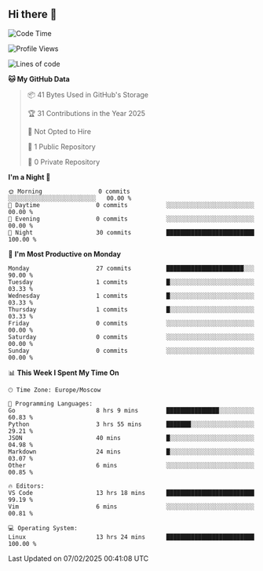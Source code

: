 ## Hi there 👋


<!--START_SECTION:waka-->
![Code Time](http://img.shields.io/badge/Code%20Time-303%20hrs%206%20mins-blue)

![Profile Views](http://img.shields.io/badge/Profile%20Views-0-blue)

![Lines of code](https://img.shields.io/badge/From%20Hello%20World%20I%27ve%20Written-0%20lines%20of%20code-blue)

**🐱 My GitHub Data** 

> 📦 41 Bytes Used in GitHub's Storage 
 > 
> 🏆 31 Contributions in the Year 2025
 > 
> 🚫 Not Opted to Hire
 > 
> 📜 1 Public Repository 
 > 
> 🔑 0 Private Repository 
 > 
**I'm a Night 🦉** 

```text
🌞 Morning                0 commits           ░░░░░░░░░░░░░░░░░░░░░░░░░   00.00 % 
🌆 Daytime                0 commits           ░░░░░░░░░░░░░░░░░░░░░░░░░   00.00 % 
🌃 Evening                0 commits           ░░░░░░░░░░░░░░░░░░░░░░░░░   00.00 % 
🌙 Night                  30 commits          █████████████████████████   100.00 % 
```
📅 **I'm Most Productive on Monday** 

```text
Monday                   27 commits          ██████████████████████░░░   90.00 % 
Tuesday                  1 commits           █░░░░░░░░░░░░░░░░░░░░░░░░   03.33 % 
Wednesday                1 commits           █░░░░░░░░░░░░░░░░░░░░░░░░   03.33 % 
Thursday                 1 commits           █░░░░░░░░░░░░░░░░░░░░░░░░   03.33 % 
Friday                   0 commits           ░░░░░░░░░░░░░░░░░░░░░░░░░   00.00 % 
Saturday                 0 commits           ░░░░░░░░░░░░░░░░░░░░░░░░░   00.00 % 
Sunday                   0 commits           ░░░░░░░░░░░░░░░░░░░░░░░░░   00.00 % 
```


📊 **This Week I Spent My Time On** 

```text
🕑︎ Time Zone: Europe/Moscow

💬 Programming Languages: 
Go                       8 hrs 9 mins        ███████████████░░░░░░░░░░   60.83 % 
Python                   3 hrs 55 mins       ███████░░░░░░░░░░░░░░░░░░   29.21 % 
JSON                     40 mins             █░░░░░░░░░░░░░░░░░░░░░░░░   04.98 % 
Markdown                 24 mins             █░░░░░░░░░░░░░░░░░░░░░░░░   03.07 % 
Other                    6 mins              ░░░░░░░░░░░░░░░░░░░░░░░░░   00.85 % 

🔥 Editors: 
VS Code                  13 hrs 18 mins      █████████████████████████   99.19 % 
Vim                      6 mins              ░░░░░░░░░░░░░░░░░░░░░░░░░   00.81 % 

💻 Operating System: 
Linux                    13 hrs 24 mins      █████████████████████████   100.00 % 
```


 Last Updated on 07/02/2025 00:41:08 UTC
<!--END_SECTION:waka-->

